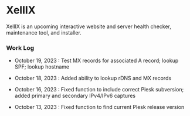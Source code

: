 # XellIX

XellIX is an upcoming interactive website and server health checker, maintenance tool, and installer.

### Work Log

- October 19, 2023 : Test MX records for associated A record; lookup SPF; lookup hostname

- October 18, 2023 : Added ability to lookup rDNS and MX records

- October 16, 2023 : Fixed function to include correct Plesk subversion; added primary and secondary IPv4/IPv6 captures

- October 13, 2023 : Fixed function to find current Plesk release version
